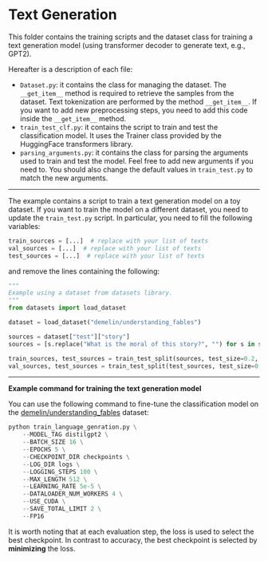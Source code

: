# Text Generation
This folder contains the training scripts and the dataset class for training a text generation model (using transformer decoder to generate text, e.g., GPT2).

Hereafter is a description of each file:

- `Dataset.py`: it contains the class for managing the dataset. The `__get_item__` method is required to retrieve the samples from the dataset. Text tokenization are performed by the method `__get_item__`. If you want to add new preprocessing steps, you need to add this code inside the `__get_item__` method.
- `train_test_clf.py`: it contains the script to train and test the classification model. It uses the Trainer class provided by the HuggingFace transformers library.
- `parsing_arguments.py`: it contains the class for parsing the arguments used to train and test the model. Feel free to add new arguments if you need to. You should also change the default values in `train_test.py` to match the new arguments.

---

The example contains a script to train a text generation model on a toy dataset. If you want to train the model on a different dataset, you need to update the `train_test.py` script. In particular, you need to fill the following variables:

```python
train_sources = [...]  # replace with your list of texts
val_sources = [...]  # replace with your list of texts
test_sources = [...]  # replace with your list of texts
```

and remove the lines containing the following:
    
```python
"""
Example using a dataset from datasets library.
"""
from datasets import load_dataset

dataset = load_dataset("demelin/understanding_fables")

sources = dataset["test"]["story"]
sources = [s.replace("What is the moral of this story?", "") for s in sources]

train_sources, test_sources = train_test_split(sources, test_size=0.2, random_state=42)
val_sources, test_sources = train_test_split(test_sources, test_size=0.5, random_state=42)
```

---

**Example command for training the text generation model**

You can use the following command to fine-tune the classification model on the [demelin/understanding_fables](https://huggingface.co/datasets/demelin/understanding_fables) dataset:

```python
python train_language_genration.py \
    --MODEL_TAG distilgpt2 \
    --BATCH_SIZE 16 \
    --EPOCHS 5 \
    --CHECKPOINT_DIR checkpoints \
    --LOG_DIR logs \
    --LOGGING_STEPS 100 \
    --MAX_LENGTH 512 \
    --LEARNING_RATE 5e-5 \
    --DATALOADER_NUM_WORKERS 4 \
    --USE_CUDA \
    --SAVE_TOTAL_LIMIT 2 \
    --FP16 
```

It is worth noting that at each evaluation step, the loss is used to select the best checkpoint. In contrast to accuracy, the best checkpoint is selected by **minimizing** the loss.